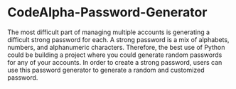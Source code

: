 # CodeAlpha-Password-Generator
The most difficult part of managing multiple accounts is generating a difficult strong password for each. A strong password is a mix of alphabets, numbers, and alphanumeric characters. Therefore, the best use of Python could be building a project where you could generate random passwords for any of your accounts. In order to create a strong password, users can use this password generator to generate a random and customized password.
